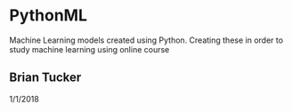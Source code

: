 # PythonML
Machine Learning models created using Python. Creating these in order to study machine learning using online course

## Brian Tucker
1/1/2018

